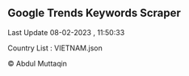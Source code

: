 

## Google Trends Keywords Scraper 
 
Last Update 08-02-2023 , 11:50:33

Country List :
VIETNAM.json



© Abdul Muttaqin 
